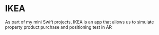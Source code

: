 # IKEA
As part of my mini Swift projects, IKEA is an app that allows us to simulate property product purchase and positioning test in AR
